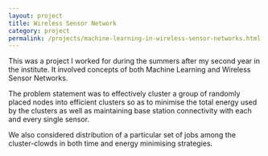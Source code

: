 ```yaml
---
layout: project
title: Wireless Sensor Network
category: project
permalink: /projects/machine-learning-in-wireless-sensor-networks.html
---
```


This was a project I worked for during the summers after my second year in the institute. It involved concepts of both Machine Learning and Wireless Sensor Networks.

The problem statement was to effectively cluster a group of randomly placed nodes into efficient clusters so as to minimise the total energy used by the clusters as well as maintaining base station connectivity with each and every single sensor.

We also considered distribution of a particular set of jobs among the cluster-clowds in both time and energy minimising strategies. 